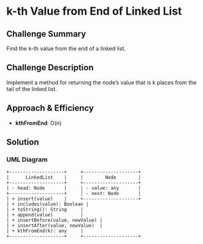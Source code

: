 # k-th Value from End of Linked List

## Challenge Summary
Find the k-th value from the end of a linked list.

## Challenge Description
Implement a method for returning the node’s value that is k places from the tail of the linked list.

## Approach & Efficiency
- **kthFromEnd**: O(n)

## Solution

### UML Diagram
```plaintext
+--------------------+     +--------------------+
|      LinkedList    |     |        Node        |
+--------------------+     +--------------------+
| - head: Node       |     | - value: any       |
+--------------------+     | - next: Node       |
| + insert(value)    |     +--------------------+
| + includes(value): Boolean |
| + toString(): String     |
| + append(value)          |
| + insertBefore(value, newValue) |
| + insertAfter(value, newValue)  |
| + kthFromEnd(k): any     |
+--------------------+     +--------------------+
